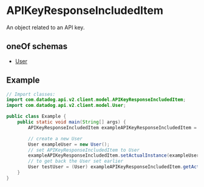 # APIKeyResponseIncludedItem

An object related to an API key.

## oneOf schemas

- [User](User.md)

## Example

```java
// Import classes:
import com.datadog.api.v2.client.model.APIKeyResponseIncludedItem;
import com.datadog.api.v2.client.model.User;

public class Example {
    public static void main(String[] args) {
        APIKeyResponseIncludedItem exampleAPIKeyResponseIncludedItem = new APIKeyResponseIncludedItem();

        // create a new User
        User exampleUser = new User();
        // set APIKeyResponseIncludedItem to User
        exampleAPIKeyResponseIncludedItem.setActualInstance(exampleUser);
        // to get back the User set earlier
        User testUser = (User) exampleAPIKeyResponseIncludedItem.getActualInstance();
    }
}
```
